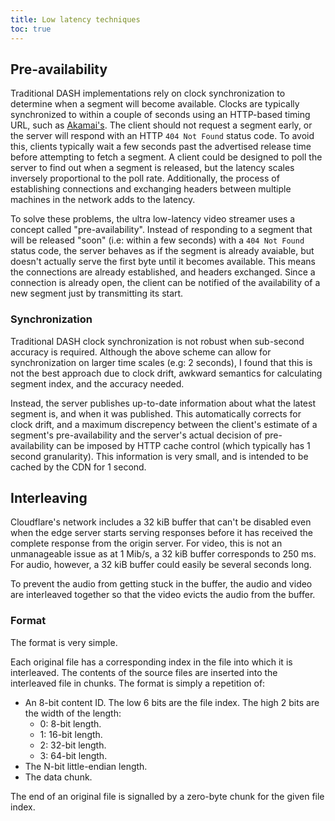 ```yaml
---
title: Low latency techniques
toc: true
---
```



## Pre-availability

Traditional DASH implementations rely on clock synchronization to determine when a segment will become available. Clocks
are typically synchronized to within a couple of seconds using an HTTP-based timing URL, such as
[Akamai's](https://time.akamai.com/?iso). The client should not request a segment early, or the server will respond with
an HTTP `404 Not Found` status code. To avoid this, clients typically wait a few seconds past the advertised release
time before attempting to fetch a segment. A client could be designed to poll the server to find out when a segment is
released, but the latency scales inversely proportional to the poll rate. Additionally, the process of establishing
connections and exchanging headers  between multiple machines in the network adds to the latency.

To solve these problems, the ultra low-latency video streamer uses a concept called "pre-availability". Instead of
responding to a segment that will be released "soon" (i.e: within a few seconds) with a `404 Not Found` status code, the
server behaves as if the segment is already avaiable, but doesn't actually serve the first byte until it becomes
available. This means the connections are already established, and headers exchanged. Since a connection is already
open, the client can be notified of the availability of a new segment just by transmitting its start.


### Synchronization

Traditional DASH clock synchronization is not robust when sub-second accuracy is required. Although the above scheme
can allow for synchronization on larger time scales (e.g: 2 seconds), I found that this is not the best approach due to
clock drift, awkward semantics for calculating segment index, and the accuracy needed.

Instead, the server publishes up-to-date information about what the latest segment is, and when it was published. This
automatically corrects for clock drift, and a maximum discrepency between the client's estimate of a segment's
pre-availability and the server's actual decision of pre-availability can be imposed by HTTP cache control (which
typically has 1 second granularity). This information is very small, and is intended to be cached by the CDN for 1
second.


## Interleaving

Cloudflare's network includes a 32 kiB buffer that can't be disabled even when the edge server starts serving responses
before it has received the complete response from the origin server. For video, this is not an unmanageable issue as at
1 Mib/s, a 32 kiB buffer corresponds to 250 ms. For audio, however, a 32 kiB buffer could easily be several seconds
long.

To prevent the audio from getting stuck in the buffer, the audio and video are interleaved together so that the video
evicts the audio from the buffer.

### Format

The format is very simple.

Each original file has a corresponding index in the file into which it is interleaved. The contents of the source files
are inserted into the interleaved file in chunks. The format is simply a repetition of:

 - An 8-bit content ID. The low 6 bits are the file index. The high 2 bits are the width of the length:
    - 0: 8-bit length.
    - 1: 16-bit length.
    - 2: 32-bit length.
    - 3: 64-bit length.
 - The N-bit little-endian length.
 - The data chunk.

The end of an original file is signalled by a zero-byte chunk for the given file index.
